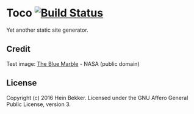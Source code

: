 # Toco [![Build Status](https://secure.travis-ci.org/netbek/toco.png?branch=master)](http://travis-ci.org/netbek/toco)

Yet another static site generator.

## Credit

Test image: [The Blue Marble](https://www.nasa.gov/content/blue-marble-image-of-the-earth-from-apollo-17) - NASA (public domain)

## License

Copyright (c) 2016 Hein Bekker. Licensed under the GNU Affero General Public License, version 3.
